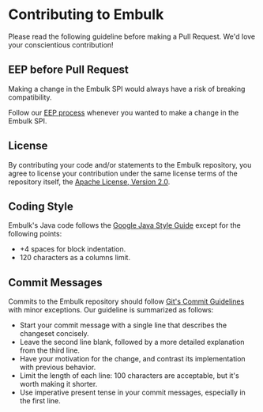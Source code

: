 Contributing to Embulk
=======================

Please read the following guideline before making a Pull Request. We'd love your conscientious contribution!


EEP before Pull Request
------------------------

Making a change in the Embulk SPI would always have a risk of breaking compatibility.

Follow our [EEP process](https://github.com/embulk/embulk/blob/master/docs/eeps/eep-0001.md) whenever you wanted to make a change in the Embulk SPI.


License
--------

By contributing your code and/or statements to the Embulk repository, you agree to license your contribution under the same license terms of the repository itself, the [Apache License, Version 2.0](https://www.apache.org/licenses/LICENSE-2.0).


Coding Style
-------------

Embulk's Java code follows the [Google Java Style Guide](https://google.github.io/styleguide/javaguide.html) except for the following points:

* +4 spaces for block indentation.
* 120 characters as a columns limit.


Commit Messages
----------------

Commits to the Embulk repository should follow [Git's Commit Guidelines](https://git-scm.com/book/en/v2/Distributed-Git-Contributing-to-a-Project) with minor exceptions. Our guideline is summarized as follows:

* Start your commit message with a single line that describes the changeset concisely.
* Leave the second line blank, followed by a more detailed explanation from the third line.
* Have your motivation for the change, and contrast its implementation with previous behavior.
* Limit the length of each line: 100 characters are acceptable, but it's worth making it shorter.
* Use imperative present tense in your commit messages, especially in the first line.
